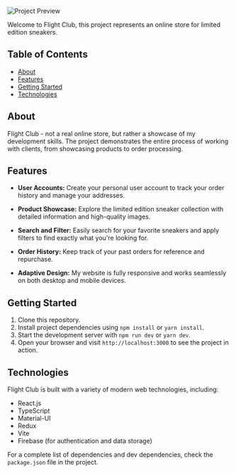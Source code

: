 
![Project Preview](https://s3-eu-west-1.amazonaws.com/tpd/logos/5643700d0000ff00058569b5/0x0.png)

Welcome to Flight Club, this project represents an online store for limited edition sneakers.

## Table of Contents

- [About](#about)
- [Features](#features)
- [Getting Started](#getting-started)
- [Technologies](#technologies)

## About

Flight Club - not a real online store, but rather a showcase of my development skills. The project demonstrates the entire process of working with clients, from showcasing products to order processing.

## Features

- **User Accounts:** Create your personal user account to track your order history and manage your addresses.

- **Product Showcase:** Explore the limited edition sneaker collection with detailed information and high-quality images.

- **Search and Filter:** Easily search for your favorite sneakers and apply filters to find exactly what you're looking for.

- **Order History:** Keep track of your past orders for reference and repurchase.

- **Adaptive Design:** My website is fully responsive and works seamlessly on both desktop and mobile devices.

## Getting Started

1. Clone this repository.
2. Install project dependencies using `npm install` or `yarn install`.
3. Start the development server with `npm run dev` or `yarn dev`.
4. Open your browser and visit `http://localhost:3000` to see the project in action.

## Technologies

Flight Club is built with a variety of modern web technologies, including:

- React.js
- TypeScript
- Material-UI
- Redux
- Vite
- Firebase (for authentication and data storage)

For a complete list of dependencies and dev dependencies, check the `package.json` file in the project.
